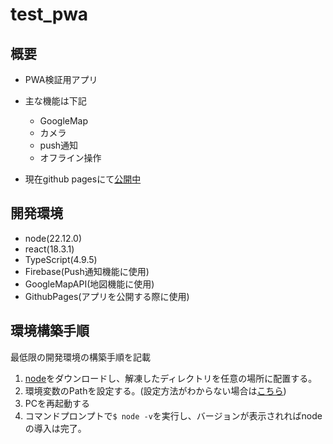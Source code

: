 # test_pwa

## 概要
* PWA検証用アプリ
* 主な機能は下記
  * GoogleMap
  * カメラ
  * push通知
  * オフライン操作

* 現在github pagesにて[公開中](https://miyano001148.github.io/test_pwa/)

## 開発環境
* node(22.12.0)
* react(18.3.1)
* TypeScript(4.9.5)
* Firebase(Push通知機能に使用)
* GoogleMapAPI(地図機能に使用)
* GithubPages(アプリを公開する際に使用)

## 環境構築手順

最低限の開発環境の構築手順を記載

1. [node](https://nodejs.org/dist/)をダウンロードし、解凍したディレクトリを任意の場所に配置する。
2.  環境変数のPathを設定する。(設定方法がわからない場合は[こちら](https://win11lab.info/win11-environment-variable/))
3.  PCを再起動する
4.  コマンドプロンプトで`$ node -v`を実行し、バージョンが表示されればnodeの導入は完了。

